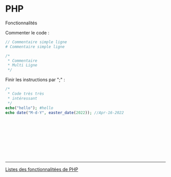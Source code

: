 # PHP
Fonctionnalités


<div grid="~ cols-2 gap-2" m="-t-2">
  <div>

Commenter le code :
```php
// Commentaire simple ligne
# Commentaire simple ligne

/*
 * Commentaire
 * Multi Ligne
 */
```

  </div>

  <div>

Finir les instructions par ";" :
```php
/*
 * Code très très
 * intéressant
 */
echo("hello"); #hello
echo date("M-d-Y", easter_date(2022)); //Apr-16-2022
```

  </div>
</div>

<div class="space"></div>

___

 [Listes des fonctionnalitées de PHP](https://www.php.net/manual/fr/funcref.php)

<style>
.space{
  height: 120px;
  #background-color: #000;
}
</style>